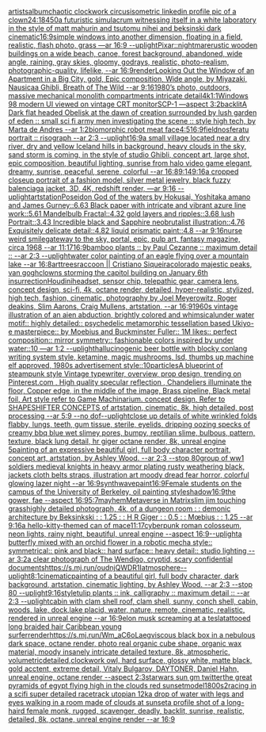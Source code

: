 [artists](https://www.ebank.nz/aiartgenerator?category=artists)[album](https://www.ebank.nz/aiartgenerator?category=album)[chaotic clockwork circus](https://www.ebank.nz/aiartgenerator?category=chaotic%2520clockwork%2520circus)[isometric linkedin profile pic of a clown](https://www.ebank.nz/aiartgenerator?category=isometric%2520linkedin%2520profile%2520pic%2520of%2520a%2520clown)[24:18](https://www.ebank.nz/aiartgenerator?category=24%3A18)[450](https://www.ebank.nz/aiartgenerator?category=450)[a futuristic simulacrum witnessing itself in a white laboratory in the style of matt mahurin and tsutomu nihei and beksinski dark cinematic](https://www.ebank.nz/aiartgenerator?category=a%2520futuristic%2520simulacrum%2520witnessing%2520itself%2520in%2520a%2520white%2520laboratory%2520in%2520the%2520style%2520of%2520matt%2520mahurin%2520and%2520tsutomu%2520nihei%2520and%2520beksinski%2520dark%2520cinematic)[16:9](https://www.ebank.nz/aiartgenerator?category=16%3A9)[simple windows into another dimension, floating in a field, realistic, flash photo, grass —ar 16:9 --uplight](https://www.ebank.nz/aiartgenerator?category=simple%2520windows%2520into%2520another%2520dimension%2C%2520floating%2520in%2520a%2520field%2C%2520realistic%2C%2520flash%2520photo%2C%2520grass%2520%E2%80%94ar%252016%3A9%2520--uplight)[Pixar](https://www.ebank.nz/aiartgenerator?category=Pixar)[::nightmare](https://www.ebank.nz/aiartgenerator?category=%3A%3Anightmare)[rustic wooden buildings on a wide beach, canoe, forest background, abandoned, wide angle, raining, gray skies, gloomy, godrays,  realistic, photo-realism, photographic-quality, lifelike, --ar 16:9](https://www.ebank.nz/aiartgenerator?category=rustic%2520wooden%2520buildings%2520on%2520a%2520wide%2520beach%2C%2520canoe%2C%2520forest%2520background%2C%2520abandoned%2C%2520wide%2520angle%2C%2520raining%2C%2520gray%2520skies%2C%2520gloomy%2C%2520godrays%2C%2520%2520realistic%2C%2520photo-realism%2C%2520photographic-quality%2C%2520lifelike%2C%2520--ar%252016%3A9)[](https://www.ebank.nz/aiartgenerator?category=)[render](https://www.ebank.nz/aiartgenerator?category=render)[Looking Out the Window of an Apartment in a Big City, gold, Epic composition, Wide angle, by Miyazaki, Nausicaa Ghibli, Breath of The Wild --ar 9:16](https://www.ebank.nz/aiartgenerator?category=Looking%2520Out%2520the%2520Window%2520of%2520an%2520Apartment%2520in%2520a%2520Big%2520City%2C%2520gold%2C%2520Epic%2520composition%2C%2520Wide%2520angle%2C%2520by%2520Miyazaki%2C%2520Nausicaa%2520Ghibli%2C%2520Breath%2520of%2520The%2520Wild%2520--ar%25209%3A16)[1980’s photo, outdoors, massive mechanical monolith compartments intricate detail](https://www.ebank.nz/aiartgenerator?category=1980%E2%80%99s%2520photo%2C%2520outdoors%2C%2520massive%2520mechanical%2520monolith%2520compartments%2520intricate%2520detail)[4k](https://www.ebank.nz/aiartgenerator?category=4k)[1:1](https://www.ebank.nz/aiartgenerator?category=1%3A1)[Windows 98 modern UI viewed on vintage CRT monitor](https://www.ebank.nz/aiartgenerator?category=Windows%252098%2520modern%2520UI%2520viewed%2520on%2520vintage%2520CRT%2520monitor)[SCP-1 —aspect 3:2](https://www.ebank.nz/aiartgenerator?category=SCP-1%2520%E2%80%94aspect%25203%3A2)[backlit](https://www.ebank.nz/aiartgenerator?category=backlit)[A Dark flat headed Obelisk  at the dawn of creation surrounded by lush garden of eden :: small sci fi army men investigating the scene :: style high tech, by Marta de Andres --ar 1:2](https://www.ebank.nz/aiartgenerator?category=A%2520Dark%2520flat%2520headed%2520Obelisk%2520%2520at%2520the%2520dawn%2520of%2520creation%2520surrounded%2520by%2520lush%2520garden%2520of%2520eden%2520%3A%3A%2520small%2520sci%2520fi%2520army%2520men%2520investigating%2520the%2520scene%2520%3A%3A%2520style%2520high%2520tech%2C%2520by%2520Marta%2520de%2520Andres%2520--ar%25201%3A2)[biomorphic robot meat face](https://www.ebank.nz/aiartgenerator?category=biomorphic%2520robot%2520meat%2520face)[4:5](https://www.ebank.nz/aiartgenerator?category=4%3A5)[16:9](https://www.ebank.nz/aiartgenerator?category=16%3A9)[field](https://www.ebank.nz/aiartgenerator?category=field)[nosferatu portrait :: risograph --ar 2:3 --uplight](https://www.ebank.nz/aiartgenerator?category=nosferatu%2520portrait%2520%3A%3A%2520risograph%2520--ar%25202%3A3%2520--uplight)[16:9](https://www.ebank.nz/aiartgenerator?category=16%3A9)[a small village  located near a dry river, dry and yellow Iceland hills in background, heavy clouds in the sky, sand storm is coming, in the style of studio Ghibli, concept art, large shot, epic composition, beautiful lighting, sunrise from halo video game elegant, dreamy, sunrise, peaceful, serene, colorful --ar 16:8](https://www.ebank.nz/aiartgenerator?category=a%2520small%2520village%2520%2520located%2520near%2520a%2520dry%2520river%2C%2520dry%2520and%2520yellow%2520Iceland%2520hills%2520in%2520background%2C%2520heavy%2520clouds%2520in%2520the%2520sky%2C%2520sand%2520storm%2520is%2520coming%2C%2520in%2520the%2520style%2520of%2520studio%2520Ghibli%2C%2520concept%2520art%2C%2520large%2520shot%2C%2520epic%2520composition%2C%2520beautiful%2520lighting%2C%2520sunrise%2520from%2520halo%2520video%2520game%2520elegant%2C%2520dreamy%2C%2520sunrise%2C%2520peaceful%2C%2520serene%2C%2520colorful%2520--ar%252016%3A8)[9:14](https://www.ebank.nz/aiartgenerator?category=9%3A14)[9:16](https://www.ebank.nz/aiartgenerator?category=9%3A16)[a cropped closeup portrait of a fashion model, silver metal jewelry, black fuzzy balenciaga jacket, 3D, 4K, redshift render, —ar 9:16 --uplight](https://www.ebank.nz/aiartgenerator?category=a%2520cropped%2520closeup%2520portrait%2520of%2520a%2520fashion%2520model%2C%2520silver%2520metal%2520jewelry%2C%2520black%2520fuzzy%2520balenciaga%2520jacket%2C%25203D%2C%25204K%2C%2520redshift%2520render%2C%2520%E2%80%94ar%25209%3A16%2520--uplight)[artstation](https://www.ebank.nz/aiartgenerator?category=artstation)[Poseidon God of the waters by Hokusai, Yoshitaka amano and James Gurney::6.63 Black paper with intricate and vibrant azure line work::5.61 Mandelbulb Fractal::4.32 gold layers and ripples::3.68 lush Portrait::3.43 Incredible black and Sapphire neobrutalist illustration::4.76 Exquisitely delicate detail::4.82 liquid prismatic paint::4.8 --ar 9:16](https://www.ebank.nz/aiartgenerator?category=Poseidon%2520God%2520of%2520the%2520waters%2520by%2520Hokusai%2C%2520Yoshitaka%2520amano%2520and%2520James%2520Gurney%3A%3A6.63%2520Black%2520paper%2520with%2520intricate%2520and%2520vibrant%2520azure%2520line%2520work%3A%3A5.61%2520Mandelbulb%2520Fractal%3A%3A4.32%2520gold%2520layers%2520and%2520ripples%3A%3A3.68%2520lush%2520Portrait%3A%3A3.43%2520Incredible%2520black%2520and%2520Sapphire%2520neobrutalist%2520illustration%3A%3A4.76%2520Exquisitely%2520delicate%2520detail%3A%3A4.82%2520liquid%2520prismatic%2520paint%3A%3A4.8%2520--ar%25209%3A16)[nurse weird smile](https://www.ebank.nz/aiartgenerator?category=nurse%2520weird%2520smile)[gateway to the sky, portal, epic, pulp art, fantasy magazine, circa 1968 --ar 11:17](https://www.ebank.nz/aiartgenerator?category=gateway%2520to%2520the%2520sky%2C%2520portal%2C%2520epic%2C%2520pulp%2520art%2C%2520fantasy%2520magazine%2C%2520circa%25201968%2520--ar%252011%3A17)[16:9](https://www.ebank.nz/aiartgenerator?category=16%3A9)[bamboo plants :: by Paul Cezanne :: maximum detail :: --ar 2:3 --uplight](https://www.ebank.nz/aiartgenerator?category=bamboo%2520plants%2520%3A%3A%2520by%2520Paul%2520Cezanne%2520%3A%3A%2520maximum%2520detail%2520%3A%3A%2520--ar%25202%3A3%2520--uplight)[water color painting of an eagle flying over a mountain lake --ar 16:8](https://www.ebank.nz/aiartgenerator?category=water%2520color%2520painting%2520of%2520an%2520eagle%2520flying%2520over%2520a%2520mountain%2520lake%2520--ar%252016%3A8)[art](https://www.ebank.nz/aiartgenerator?category=art)[trees](https://www.ebank.nz/aiartgenerator?category=trees)[raccoon || Cristiano Siqueira](https://www.ebank.nz/aiartgenerator?category=raccoon%2520%7C%7C%2520Cristiano%2520Siqueira)[colorado majestic peaks, van gogh](https://www.ebank.nz/aiartgenerator?category=colorado%2520majestic%2520peaks%2C%2520van%2520gogh)[clowns storming the capitol building on January 6th insurrection](https://www.ebank.nz/aiartgenerator?category=clowns%2520storming%2520the%2520capitol%2520building%2520on%2520January%25206th%2520insurrection)[Houdini](https://www.ebank.nz/aiartgenerator?category=Houdini)[headset, sensor chip, telepathic gear, camera lens, concept design, sci-fi, 4k, octane render, detailed, hyper-realistic, stylized, high tech, fashion, cinematic, photography by Joel Meyerowitz, Roger deakins, Slim Aarons, Craig Mullens, artstation, --ar 16:9](https://www.ebank.nz/aiartgenerator?category=headset%2C%2520sensor%2520chip%2C%2520telepathic%2520gear%2C%2520camera%2520lens%2C%2520concept%2520design%2C%2520sci-fi%2C%25204k%2C%2520octane%2520render%2C%2520detailed%2C%2520hyper-realistic%2C%2520stylized%2C%2520high%2520tech%2C%2520fashion%2C%2520cinematic%2C%2520photography%2520by%2520Joel%2520Meyerowitz%2C%2520Roger%2520deakins%2C%2520Slim%2520Aarons%2C%2520Craig%2520Mullens%2C%2520artstation%2C%2520--ar%252016%3A9)[1960s vintage illustration of an aien abduction, brightly colored and whimsical](https://www.ebank.nz/aiartgenerator?category=1960s%2520vintage%2520illustration%2520of%2520an%2520aien%2520abduction%2C%2520brightly%2520colored%2520and%2520whimsical)[under water motif:: highly detailed:: psychedelic metamorphic tessellation based Ukiyo-e masterpiece:: by Moebius and Buckminster Fuller:: 1M likes:: perfect composition:: mirror symmetry:: fashionable colors inspired by under water::10 —ar 1:2 --uplight](https://www.ebank.nz/aiartgenerator?category=under%2520water%2520motif%3A%3A%2520highly%2520detailed%3A%3A%2520psychedelic%2520metamorphic%2520tessellation%2520based%2520Ukiyo-e%2520masterpiece%3A%3A%2520by%2520Moebius%2520and%2520Buckminster%2520Fuller%3A%3A%25201M%2520likes%3A%3A%2520perfect%2520composition%3A%3A%2520mirror%2520symmetry%3A%3A%2520fashionable%2520colors%2520inspired%2520by%2520under%2520water%3A%3A10%2520%E2%80%94ar%25201%3A2%2520--uplight)[hallucinogenic beer bottle with blocky conlang writing system style, ketamine, magic mushrooms, lsd, thumbs up machine elf approved, 1980s advertisement style::10](https://www.ebank.nz/aiartgenerator?category=hallucinogenic%2520beer%2520bottle%2520with%2520blocky%2520conlang%2520writing%2520system%2520style%2C%2520ketamine%2C%2520magic%2520mushrooms%2C%2520lsd%2C%2520thumbs%2520up%2520machine%2520elf%2520approved%2C%25201980s%2520advertisement%2520style%3A%3A10)[particles](https://www.ebank.nz/aiartgenerator?category=particles)[A blueprint of steampunk style Vintage typewriter,  overview, prop design,  trending on Pinterest.com  , High quality specular reflection ,  Chandeliers illuminate the floor, Copper  edge, in the middle of the image, Brass pipeline,  Black metal foil,  Art style refer to Game Machinarium.  concept design, Refer to SHAPESHIFTER CONCEPTS  of artstation, cinematic,  8k, high detailed,  post processing    --ar 5:9   --no dof](https://www.ebank.nz/aiartgenerator?category=A%2520blueprint%2520of%2520steampunk%2520style%2520Vintage%2520typewriter%2C%2520%2520overview%2C%2520prop%2520design%2C%2520%2520trending%2520on%2520Pinterest.com%2520%2520%2C%2520High%2520quality%2520specular%2520reflection%2520%2C%2520%2520Chandeliers%2520illuminate%2520the%2520floor%2C%2520Copper%2520%2520edge%2C%2520in%2520the%2520middle%2520of%2520the%2520image%2C%2520Brass%2520pipeline%2C%2520%2520Black%2520metal%2520foil%2C%2520%2520Art%2520style%2520refer%2520to%2520Game%2520Machinarium.%2520%2520concept%2520design%2C%2520Refer%2520to%2520SHAPESHIFTER%2520CONCEPTS%2520%2520of%2520artstation%2C%2520cinematic%2C%2520%25208k%2C%2520high%2520detailed%2C%2520%2520post%2520processing%2520%2520%2520%2520--ar%25205%3A9%2520%2520%2520--no%2520dof)[--uplight](https://www.ebank.nz/aiartgenerator?category=--uplight)[close up details of white wrinkled folds flabby, lungs, teeth, gum tissue, sterile, eyelids, dripping oozing specks of creamy bbq blue wet slimey pores, bumpy, reptilian slime, bulbous, pattern, texture, black lung detail, hr giger octane render, 8k, unreal engine 5](https://www.ebank.nz/aiartgenerator?category=close%2520up%2520details%2520of%2520white%2520wrinkled%2520folds%2520flabby%2C%2520lungs%2C%2520teeth%2C%2520gum%2520tissue%2C%2520sterile%2C%2520eyelids%2C%2520dripping%2520oozing%2520specks%2520of%2520creamy%2520bbq%2520blue%2520wet%2520slimey%2520pores%2C%2520bumpy%2C%2520reptilian%2520slime%2C%2520bulbous%2C%2520pattern%2C%2520texture%2C%2520black%2520lung%2520detail%2C%2520hr%2520giger%2520octane%2520render%2C%25208k%2C%2520unreal%2520engine%25205)[painting of an expressive beautiful girl, full body character portrait, concept art, artstation, by Ashley Wood. --ar 2:3 --stop 80](https://www.ebank.nz/aiartgenerator?category=painting%2520of%2520an%2520expressive%2520beautiful%2520girl%2C%2520full%2520body%2520character%2520portrait%2C%2520concept%2520art%2C%2520artstation%2C%2520by%2520Ashley%2520Wood.%2520--ar%25202%3A3%2520--stop%252080)[group of ww1 soldiers medieval knights in heavy armor plating rusty weathering black, jackets cloth belts straps, illustration art moody dread fear horror, colorful glowing lazer night --ar 16:9](https://www.ebank.nz/aiartgenerator?category=group%2520of%2520ww1%2520soldiers%2520medieval%2520knights%2520in%2520heavy%2520armor%2520plating%2520rusty%2520weathering%2520black%2C%2520jackets%2520cloth%2520belts%2520straps%2C%2520illustration%2520art%2520moody%2520dread%2520fear%2520horror%2C%2520colorful%2520glowing%2520lazer%2520night%2520--ar%252016%3A9)[](https://www.ebank.nz/aiartgenerator?category=)[synthwave](https://www.ebank.nz/aiartgenerator?category=synthwave)[paint](https://www.ebank.nz/aiartgenerator?category=paint)[16:9](https://www.ebank.nz/aiartgenerator?category=16%3A9)[Female students on the campus of the University of Berkeley, oil painting style](https://www.ebank.nz/aiartgenerator?category=Female%2520students%2520on%2520the%2520campus%2520of%2520the%2520University%2520of%2520Berkeley%2C%2520oil%2520painting%2520style)[shadow](https://www.ebank.nz/aiartgenerator?category=shadow)[16:9](https://www.ebank.nz/aiartgenerator?category=16%3A9)[the gower, fae --aspect 16:9](https://www.ebank.nz/aiartgenerator?category=the%2520gower%2C%2520fae%2520--aspect%252016%3A9)[5:7](https://www.ebank.nz/aiartgenerator?category=5%3A7)[mayhem](https://www.ebank.nz/aiartgenerator?category=mayhem)[Metaverse in Matrix](https://www.ebank.nz/aiartgenerator?category=Metaverse%2520in%2520Matrix)[slim jim touching grass](https://www.ebank.nz/aiartgenerator?category=slim%2520jim%2520touching%2520grass)[highly detailed photograph, 4k, of a dungeon room : : demonic architecture by Beksinkski : : 1.25 : : H R Giger : : 0.5 : :  Mœbius : : 1.25 --ar 9:16](https://www.ebank.nz/aiartgenerator?category=highly%2520detailed%2520photograph%2C%25204k%2C%2520of%2520a%2520dungeon%2520room%2520%3A%2520%3A%2520demonic%2520architecture%2520by%2520Beksinkski%2520%3A%2520%3A%25201.25%2520%3A%2520%3A%2520H%2520R%2520Giger%2520%3A%2520%3A%25200.5%2520%3A%2520%3A%2520%2520M%C5%93bius%2520%3A%2520%3A%25201.25%2520--ar%25209%3A16)[a hello-kitty-themed can of mace](https://www.ebank.nz/aiartgenerator?category=a%2520hello-kitty-themed%2520can%2520of%2520mace)[11:17](https://www.ebank.nz/aiartgenerator?category=11%3A17)[cyberpunk roman colosseum, neon lights, rainy night, beautiful, unreal engine --aspect 16:9](https://www.ebank.nz/aiartgenerator?category=cyberpunk%2520roman%2520colosseum%2C%2520neon%2520lights%2C%2520rainy%2520night%2C%2520beautiful%2C%2520unreal%2520engine%2520--aspect%252016%3A9)[--uplight](https://www.ebank.nz/aiartgenerator?category=--uplight)[a butterfly mixed with an orchid flower in a robotic mecha style:: symmetrical:: pink and black:: hard surface:: heavy detail:: studio lighting --ar 3:2](https://www.ebank.nz/aiartgenerator?category=a%2520butterfly%2520mixed%2520with%2520an%2520orchid%2520flower%2520in%2520a%2520robotic%2520mecha%2520style%3A%3A%2520symmetrical%3A%3A%2520pink%2520and%2520black%3A%3A%2520hard%2520surface%3A%3A%2520heavy%2520detail%3A%3A%2520studio%2520lighting%2520--ar%25203%3A2)[a clear photograph of The Wendigo, cryptid, scary confidential documents](https://www.ebank.nz/aiartgenerator?category=a%2520clear%2520photograph%2520of%2520The%2520Wendigo%2C%2520cryptid%2C%2520scary%2520confidential%2520documents)[<https://s.mj.run/oudnjQWDR1I>](https://www.ebank.nz/aiartgenerator?category=%3Chttps%3A//s.mj.run/oudnjQWDR1I%3E)[atmosphere](https://www.ebank.nz/aiartgenerator?category=atmosphere)[--uplight](https://www.ebank.nz/aiartgenerator?category=--uplight)[8:1](https://www.ebank.nz/aiartgenerator?category=8%3A1)[cinematic](https://www.ebank.nz/aiartgenerator?category=cinematic)[painting of a beautiful girl, full body character, dark background, artstation, cinematic lighting, by Ashley Wood. --ar 2:3 --stop 80 --uplight](https://www.ebank.nz/aiartgenerator?category=painting%2520of%2520a%2520beautiful%2520girl%2C%2520full%2520body%2520character%2C%2520dark%2520background%2C%2520artstation%2C%2520cinematic%2520lighting%2C%2520by%2520Ashley%2520Wood.%2520--ar%25202%3A3%2520--stop%252080%2520--uplight)[9:16](https://www.ebank.nz/aiartgenerator?category=9%3A16)[style](https://www.ebank.nz/aiartgenerator?category=style)[tulip plants :: ink, calligraphy :: maximum detail :: --ar 2:3 --uplight](https://www.ebank.nz/aiartgenerator?category=tulip%2520plants%2520%3A%3A%2520ink%2C%2520calligraphy%2520%3A%3A%2520maximum%2520detail%2520%3A%3A%2520--ar%25202%3A3%2520--uplight)[cabin with clam shell roof, clam shell, sunny, conch shell, cabin, woods, lake, dock,lake placid, water, nature, remote, cinematic, realistic, rendered in unreal engine --ar 16:9](https://www.ebank.nz/aiartgenerator?category=cabin%2520with%2520clam%2520shell%2520roof%2C%2520clam%2520shell%2C%2520sunny%2C%2520conch%2520shell%2C%2520cabin%2C%2520woods%2C%2520lake%2C%2520dock%2Clake%2520placid%2C%2520water%2C%2520nature%2C%2520remote%2C%2520cinematic%2C%2520realistic%2C%2520rendered%2520in%2520unreal%2520engine%2520--ar%252016%3A9)[elon musk screaming at a tesla](https://www.ebank.nz/aiartgenerator?category=elon%2520musk%2520screaming%2520at%2520a%2520tesla)[tattooed long braided hair Caribbean young surfer](https://www.ebank.nz/aiartgenerator?category=tattooed%2520long%2520braided%2520hair%2520Caribbean%2520young%2520surfer)[render](https://www.ebank.nz/aiartgenerator?category=render)[<https://s.mj.run/Wm_aC6oLaeg>](https://www.ebank.nz/aiartgenerator?category=%3Chttps%3A//s.mj.run/Wm_aC6oLaeg%3E)[viscous black box in a nebulous dark space, octane render, photo real organic cube shape, organic wax material, moody insanely intricate detailed texture, 8k, atmospheric, volumetric](https://www.ebank.nz/aiartgenerator?category=viscous%2520black%2520box%2520in%2520a%2520nebulous%2520dark%2520space%2C%2520octane%2520render%2C%2520photo%2520real%2520organic%2520cube%2520shape%2C%2520organic%2520wax%2520material%2C%2520moody%2520insanely%2520intricate%2520detailed%2520texture%2C%25208k%2C%2520atmospheric%2C%2520volumetric)[detailed,](https://www.ebank.nz/aiartgenerator?category=detailed%2C)[clockwork owl, hard surface, glossy white, matte black, gold acctent, extreme detail, Vitaly Bulgarov, DAYTONER, Daniel Hahn, unreal engine, octane render --aspect 2:3](https://www.ebank.nz/aiartgenerator?category=clockwork%2520owl%2C%2520hard%2520surface%2C%2520glossy%2520white%2C%2520matte%2520black%2C%2520gold%2520acctent%2C%2520extreme%2520detail%2C%2520Vitaly%2520Bulgarov%2C%2520DAYTONER%2C%2520Daniel%2520Hahn%2C%2520unreal%2520engine%2C%2520octane%2520render%2520--aspect%25202%3A3)[starwars sun gm twitter](https://www.ebank.nz/aiartgenerator?category=starwars%2520sun%2520gm%2520twitter)[the great pyramids of egypt flying high in the clouds red sunset](https://www.ebank.nz/aiartgenerator?category=the%2520great%2520pyramids%2520of%2520egypt%2520flying%2520high%2520in%2520the%2520clouds%2520red%2520sunset)[](https://www.ebank.nz/aiartgenerator?category=)[model](https://www.ebank.nz/aiartgenerator?category=model)[1800s](https://www.ebank.nz/aiartgenerator?category=1800s)[2](https://www.ebank.nz/aiartgenerator?category=2)[racing in a scifi  super detailed racetrack  utopian 12k](https://www.ebank.nz/aiartgenerator?category=racing%2520in%2520a%2520scifi%2520%2520super%2520detailed%2520racetrack%2520%2520utopian%252012k)[a drop of water with legs and eyes walking in a room made of clouds at sunset](https://www.ebank.nz/aiartgenerator?category=a%2520drop%2520of%2520water%2520with%2520legs%2520and%2520eyes%2520walking%2520in%2520a%2520room%2520made%2520of%2520clouds%2520at%2520sunset)[a profile shot of a long-haird female monk, rugged, scavenger, deadly, backlit, sunrise, realistic, detailed, 8k, octane, unreal engine render --ar 16:9](https://www.ebank.nz/aiartgenerator?category=a%2520profile%2520shot%2520of%2520a%2520long-haird%2520female%2520monk%2C%2520rugged%2C%2520scavenger%2C%2520deadly%2C%2520backlit%2C%2520sunrise%2C%2520realistic%2C%2520detailed%2C%25208k%2C%2520octane%2C%2520unreal%2520engine%2520render%2520--ar%252016%3A9)